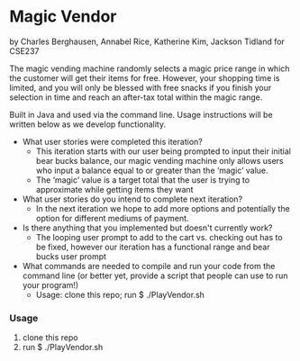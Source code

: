 # Magic Vendor
by Charles Berghausen, Annabel Rice, Katherine Kim, Jackson Tidland for CSE237

The magic vending machine randomly selects a magic price range in which the customer will get their items for free. However, your shopping time is limited, and you will only be blessed with free snacks if you finish your selection in time and reach an after-tax total within the magic range.


Built in Java and used via the command line. Usage instructions will be written below as we develop functionality.
* What user stories were completed this iteration?
    * This iteration starts with our user being prompted to input their initial bear bucks balance, our magic vending machine only allows users who input a balance equal to or greater than the ‘magic’ value. 
    * The ‘magic’ value is a target total that the user is trying to approximate while getting items they want 
* What user stories do you intend to complete next iteration?
    * In the next iteration we hope to add more options and potentially the option for different mediums of payment. 
* Is there anything that you implemented but doesn't currently work?
     * The looping user prompt to add to the cart vs. checking out has to be fixed, however our iteration has a functional range and bear bucks user prompt
* What commands are needed to compile and run your code from the command line (or better yet, provide a script that people can use to run your program!)
    * Usage: clone this repo; run $ ./PlayVendor.sh
### Usage

1. clone this repo
2. run $ ./PlayVendor.sh


